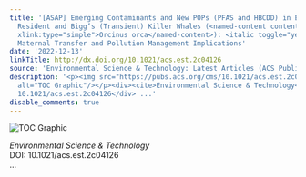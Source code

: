 ```yaml
---
title: '[ASAP] Emerging Contaminants and New POPs (PFAS and HBCDD) in Endangered Southern
  Resident and Bigg’s (Transient) Killer Whales (<named-content content-type="genus-species"
  xlink:type="simple">Orcinus orca</named-content>): <italic toggle="yes">In Utero</italic>
  Maternal Transfer and Pollution Management Implications'
date: '2022-12-13'
linkTitle: http://dx.doi.org/10.1021/acs.est.2c04126
source: 'Environmental Science & Technology: Latest Articles (ACS Publications)'
description: '<p><img src="https://pubs.acs.org/cms/10.1021/acs.est.2c04126/asset/images/medium/es2c04126_0006.gif"
  alt="TOC Graphic"/></p><div><cite>Environmental Science & Technology</cite></div><div>DOI:
  10.1021/acs.est.2c04126</div> ...'
disable_comments: true
---
```

<p><img src="https://pubs.acs.org/cms/10.1021/acs.est.2c04126/asset/images/medium/es2c04126_0006.gif" alt="TOC Graphic"/></p><div><cite>Environmental Science & Technology</cite></div><div>DOI: 10.1021/acs.est.2c04126</div> ...